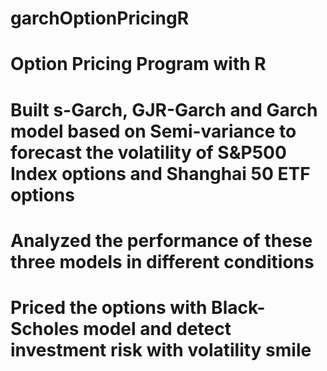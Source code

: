 # garchOptionPricingR

# Option Pricing Program with R 										
# Built s-Garch, GJR-Garch and Garch model based on Semi-variance to forecast the volatility of S&P500 Index options and Shanghai 50 ETF options
# Analyzed the performance of these three models in different conditions
# Priced the options with Black-Scholes model and detect investment risk with volatility smile 
